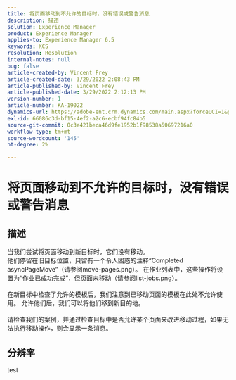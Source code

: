 ```yaml
---
title: 将页面移动到不允许的目标时，没有错误或警告消息
description: 描述
solution: Experience Manager
product: Experience Manager
applies-to: Experience Manager 6.5
keywords: KCS
resolution: Resolution
internal-notes: null
bug: false
article-created-by: Vincent Frey
article-created-date: 3/29/2022 2:08:43 PM
article-published-by: Vincent Frey
article-published-date: 3/29/2022 2:12:13 PM
version-number: 1
article-number: KA-19022
dynamics-url: https://adobe-ent.crm.dynamics.com/main.aspx?forceUCI=1&pagetype=entityrecord&etn=knowledgearticle&id=cb6c75bb-69af-ec11-9840-0022480bd820
exl-id: 66086c3d-bf15-4ef2-a2c6-ecbf94fc84b5
source-git-commit: 0c3e421beca46d9fe1952b1f98538a50697216a0
workflow-type: tm+mt
source-wordcount: '145'
ht-degree: 2%

---
```


# 将页面移动到不允许的目标时，没有错误或警告消息

## 描述

当我们尝试将页面移动到新目标时，它们没有移动。<br>他们停留在旧目标位置，只留有一个令人困惑的注释“Completed asyncPageMove”（请参阅move-pages.png）。 在作业列表中，这些操作将设置为“作业已成功完成”，但页面未移动（请参阅list-jobs.png）。<br><br>在新目标中检查了允许的模板后，我们注意到已移动页面的模板在此处不允许使用。 允许他们后，我们可以将他们移到新目的地。<br><br>请检查我们的案例，并通过检查目标中是否允许某个页面来改进移动过程，如果无法执行移动操作，则会显示一条消息。

## 分辨率


test
